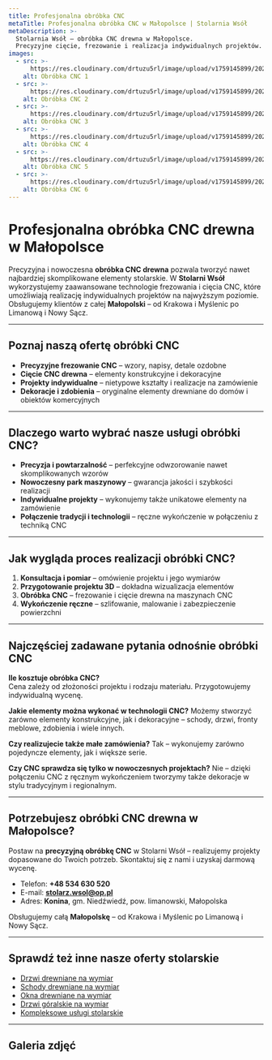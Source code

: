```yaml
---
title: Profesjonalna obróbka CNC
metaTitle: Profesjonalna obróbka CNC w Małopolsce | Stolarnia Wsół
metaDescription: >-
  Stolarnia Wsół – obróbka CNC drewna w Małopolsce.
  Precyzyjne cięcie, frezowanie i realizacja indywidualnych projektów. Skontaktuj się już dziś!
images:
  - src: >-
      https://res.cloudinary.com/drtuzu5rl/image/upload/v1759145899/20210313_170957_oo2jyi_pqszww.webp
    alt: Obróbka CNC 1
  - src: >-
      https://res.cloudinary.com/drtuzu5rl/image/upload/v1759145899/20210313_170957_oo2jyi_pqszww.webp
    alt: Obróbka CNC 2
  - src: >-
      https://res.cloudinary.com/drtuzu5rl/image/upload/v1759145899/20210313_170957_oo2jyi_pqszww.webp
    alt: Obróbka CNC 3
  - src: >-
      https://res.cloudinary.com/drtuzu5rl/image/upload/v1759145899/20210313_170957_oo2jyi_pqszww.webp
    alt: Obróbka CNC 4
  - src: >-
      https://res.cloudinary.com/drtuzu5rl/image/upload/v1759145899/20210313_170957_oo2jyi_pqszww.webp
    alt: Obróbka CNC 5
  - src: >-
      https://res.cloudinary.com/drtuzu5rl/image/upload/v1759145899/20210313_170957_oo2jyi_pqszww.webp
    alt: Obróbka CNC 6
---
```


# Profesjonalna obróbka CNC drewna w Małopolsce

Precyzyjna i nowoczesna **obróbka CNC drewna** pozwala tworzyć nawet najbardziej skomplikowane elementy stolarskie. W
**Stolarni Wsół** wykorzystujemy zaawansowane technologie frezowania i cięcia CNC, które umożliwiają realizację
indywidualnych projektów na najwyższym poziomie. Obsługujemy klientów z całej **Małopolski** – od Krakowa i Myślenic po
Limanową i Nowy Sącz.

---

## Poznaj naszą ofertę obróbki CNC

- **Precyzyjne frezowanie CNC** – wzory, napisy, detale ozdobne
- **Cięcie CNC drewna** – elementy konstrukcyjne i dekoracyjne
- **Projekty indywidualne** – nietypowe kształty i realizacje na zamówienie
- **Dekoracje i zdobienia** – oryginalne elementy drewniane do domów i obiektów komercyjnych

---

## Dlaczego warto wybrać nasze usługi obróbki CNC?

- **Precyzja i powtarzalność** – perfekcyjne odwzorowanie nawet skomplikowanych wzorów
- **Nowoczesny park maszynowy** – gwarancja jakości i szybkości realizacji
- **Indywidualne projekty** – wykonujemy także unikatowe elementy na zamówienie
- **Połączenie tradycji i technologii** – ręczne wykończenie w połączeniu z techniką CNC

---

## Jak wygląda proces realizacji obróbki CNC?

1. **Konsultacja i pomiar** – omówienie projektu i jego wymiarów
2. **Przygotowanie projektu 3D** – dokładna wizualizacja elementów
3. **Obróbka CNC** – frezowanie i cięcie drewna na maszynach CNC
4. **Wykończenie ręczne** – szlifowanie, malowanie i zabezpieczenie powierzchni

---

## Najczęściej zadawane pytania odnośnie obróbki CNC

**Ile kosztuje obróbka CNC?**\
Cena zależy od złożoności projektu i rodzaju materiału. Przygotowujemy indywidualną wycenę.

**Jakie elementy można wykonać w technologii CNC?**
Możemy stworzyć zarówno elementy konstrukcyjne, jak i dekoracyjne – schody, drzwi, fronty meblowe, zdobienia i wiele
innych.

**Czy realizujecie także małe zamówienia?**
Tak – wykonujemy zarówno pojedyncze elementy, jak i większe serie.

**Czy CNC sprawdza się tylko w nowoczesnych projektach?**
Nie – dzięki połączeniu CNC z ręcznym wykończeniem tworzymy także dekoracje w stylu tradycyjnym i regionalnym.

---

## Potrzebujesz obróbki CNC drewna w Małopolsce?

Postaw na **precyzyjną obróbkę CNC** w Stolarni Wsół – realizujemy projekty dopasowane do Twoich potrzeb. Skontaktuj się
z nami i uzyskaj darmową wycenę.

- Telefon: **+48 534 630 520**
- E-mail: **stolarz.wsol@op.pl**
- Adres: **Konina**, gm. Niedźwiedź, pow. limanowski, Małopolska

Obsługujemy całą **Małopolskę** – od Krakowa i Myślenic po Limanową i Nowy Sącz.

---

## Sprawdź też inne nasze oferty stolarskie

- [Drzwi drewniane na wymiar](/oferta/drzwi-drewniane/)
- [Schody drewniane na wymiar](/oferta/schody-drewniane/)
- [Okna drewniane na wymiar](/oferta/okna-drewniane/)
- [Drzwi góralskie na wymiar](/oferta/drzwi-goralskie/)
- [Kompleksowe usługi stolarskie](/oferta/uslugi-stolarskie/)

---

## Galeria zdjęć
